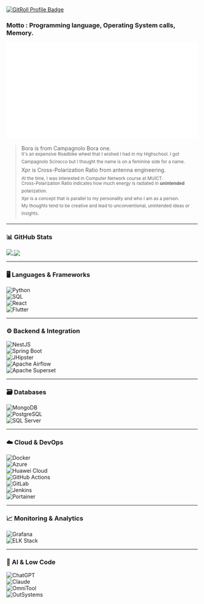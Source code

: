<!-- GitRoll Badge -->
<a href="https://gitroll.io/profile/uCjKzuhMhDJSnssq6W5sWkJFPMsz1" target="_blank">
  <img src="https://gitroll.io/api/badges/profiles/v1/uCjKzuhMhDJSnssq6W5sWkJFPMsz1" alt="GitRoll Profile Badge"/>
</a>

### Motto : Programming language, Operating System calls, Memory.

<a href="https://github.com/boraxpr">
  <img src="header.svg" alt="Click to see the source">
</a>

> Bora is from Campagnolo Bora one.  
<sup>It's an expensive Roadbike wheel that I wished I had in my Highschool. I got Campagnolo Scirocco but I thought the name is on a feminine side for a name.</sup>  
Xpr is Cross-Polarization Ratio from antenna engineering.  
<sub>At the time, I was interested in Computer Network course at MUICT.</sub>  
<sup>Cross-Polarization Ratio indicates how much energy is radiated in **unintended** polarization.</sup>  
<sup>Xpr is a concept that is parallel to my personality and who I am as a person.  
My thoughts tend to be creative and lead to unconventional, unintended ideas or insights.</sup>

---

### 📊 GitHub Stats

<a href="https://github.com/boraxpr">
  <img align="top" src="https://github-readme-stats-m5lmz0gqb-boraxpr.vercel.app/api?username=boraxpr&show_icons=true&theme=tokyonight&include_all_commits=true" />
</a>
<a href="https://github.com/boraxpr">
  <img align="center" src="https://github-readme-stats-m5lmz0gqb-boraxpr.vercel.app/api/top-langs/?username=boraxpr&theme=gruvbox&langs_count=5&layout=donut&hide=typescript,QML,c%2B%2B,CMake,PowerShell,Makefile,Ruby&exclude_repo=BlackDesertTools,SeniorLibraryWebTest&&size_weight=0.5&count_weight=0.5" />
</a>

---

### 🖥️ Languages & Frameworks  
![Python](https://img.shields.io/badge/Language-Python-3776AB?logo=python&logoColor=white)  
![SQL](https://img.shields.io/badge/Language-SQL-4479A1?logo=sqlite&logoColor=white)  
![React](https://img.shields.io/badge/Frontend-React-61DAFB?logo=react&logoColor=white)  
![Flutter](https://img.shields.io/badge/Mobile-Flutter-02569B?logo=flutter&logoColor=white)

---

### ⚙️ Backend & Integration  
![NestJS](https://img.shields.io/badge/Backend-NestJS-E0234E?logo=nestjs&logoColor=white)  
![Spring Boot](https://img.shields.io/badge/Backend-Spring%20Boot-6DB33F?logo=springboot&logoColor=white)  
![JHipster](https://img.shields.io/badge/Framework-JHipster-0052CC?logo=jhipster&logoColor=white)  
![Apache Airflow](https://img.shields.io/badge/ETL-Apache%20Airflow-017CEE?logo=apacheairflow&logoColor=white)  
![Apache Superset](https://img.shields.io/badge/DataViz-Apache%20Superset-292929?logo=apache&logoColor=white)

---

### 🗃️ Databases  
![MongoDB](https://img.shields.io/badge/Database-MongoDB-47A248?logo=mongodb&logoColor=white)  
![PostgreSQL](https://img.shields.io/badge/Database-PostgreSQL-336791?logo=postgresql&logoColor=white)  
![SQL Server](https://img.shields.io/badge/Database-SQL%20Server-CC2927?logo=microsoftsqlserver&logoColor=white)

---

### ☁️ Cloud & DevOps  
![Docker](https://img.shields.io/badge/Container-Docker-2496ED?logo=docker&logoColor=white)  
![Azure](https://img.shields.io/badge/Cloud-Azure-0078D4?logo=microsoftazure&logoColor=white)  
![Huawei Cloud](https://img.shields.io/badge/Cloud-Huawei%20Cloud-C90028?logo=huawei&logoColor=white)  
![GitHub Actions](https://img.shields.io/badge/CI/CD-GitHub%20Actions-2088FF?logo=githubactions&logoColor=white)  
![GitLab](https://img.shields.io/badge/CI/CD-GitLab-FC6D26?logo=gitlab&logoColor=white)  
![Jenkins](https://img.shields.io/badge/CI/CD-Jenkins-D24939?logo=jenkins&logoColor=white)  
![Portainer](https://img.shields.io/badge/Orchestration-Portainer-13BEF9?logo=portainer&logoColor=white)

---

### 📈 Monitoring & Analytics  
![Grafana](https://img.shields.io/badge/Monitoring-Grafana-F46800?logo=grafana&logoColor=white)  
![ELK Stack](https://img.shields.io/badge/Logging-ELK%20Stack-005571?logo=elastic&logoColor=white)

---

### 🧠 AI & Low Code  
![ChatGPT](https://img.shields.io/badge/AI-ChatGPT-00A67E?logo=openai&logoColor=white)  
![Claude](https://img.shields.io/badge/AI-Claude-FFD700?logo=anthropic&logoColor=black)  
![OmniTool](https://img.shields.io/badge/Agentic-OmniTool-6528F7?logo=googleassistant&logoColor=white)  
![OutSystems](https://img.shields.io/badge/LowCode-OutSystems-CC0000?logo=outsystems&logoColor=white)
